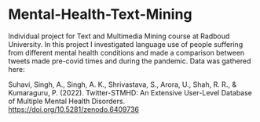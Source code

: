 # Mental-Health-Text-Mining

Individual project for Text and Multimedia Mining course at Radboud University. In this project I investigated language use of people suffering from different mental health conditions and made a comparison between tweets made pre-covid times and during the pandemic. Data was gathered here:

Suhavi, Singh, A., Singh, A. K., Shrivastava, S., Arora, U., Shah, R. R., & Kumaraguru, P. (2022). Twitter-STMHD: An Extensive User-Level Database of Multiple Mental Health Disorders. https://doi.org/10.5281/zenodo.6409736